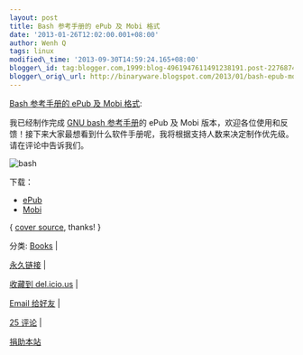 ```yaml
--- 
layout: post 
title: Bash 参考手册的 ePub 及 Mobi 格式 
date: '2013-01-26T12:02:00.001+08:00' 
author: Wenh Q
tags: linux
modified\_time: '2013-09-30T14:59:24.165+08:00' 
blogger\_id: tag:blogger.com,1999:blog-4961947611491238191.post-2276874317186274461
blogger\_orig\_url: http://binaryware.blogspot.com/2013/01/bash-epub-mobi.html
--- 
```

[Bash
参考手册的 ePub 及 Mobi
格式](http://linuxtoy.org/archives/bash-refman.html):

我已经制作完成 [GNU bash
参考手册](https://www.gnu.org/software/bash/manual/bashref.html)的 ePub
及 Mobi
版本，欢迎各位使用和反馈！接下来大家最想看到什么软件手册呢，我将根据支持人数来决定制作优先级。请在评论中告诉我们。



![bash](http://lt-file.b0.upaiyun.com/files/2013/01/bash-ref.png)



下载：




-   [ePub](http://linuxtoy.org/book/bash_ref.epub)
-   [Mobi](http://linuxtoy.org/book/bash_ref.mobi)



{ [cover source](http://www.network-theory.co.uk/bash/manual/), thanks!
}

分类:
[Books](http://linuxtoy.org/category/books "View all posts in Books") |

[永久链接](http://linuxtoy.org/archives/bash-refman.html) |

[收藏到
del.icio.us](http://delicious.com/save?url=http://linuxtoy.org/archives/bash-refman.html&title=Bash%20%E5%8F%82%E8%80%83%E6%89%8B%E5%86%8C%E7%9A%84%20ePub%20%E5%8F%8A%20Mobi%20%E6%A0%BC%E5%BC%8F)
|

[Email
给好友](mailto:?Subject=Check+This+Out&body=I+think+you'll+like+this:+http://linuxtoy.org/archives/bash-refman.html)
|

[25 评论](http://linuxtoy.org/archives/bash-refman.html#comments) |

[捐助本站](http://linuxtoy.org/faq/donate)
